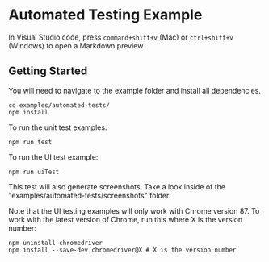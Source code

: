 # Automated Testing Example

In Visual Studio code, press `command+shift+v` (Mac) or `ctrl+shift+v` (Windows) to open a Markdown preview.

## Getting Started

You will need to navigate to the example folder and install all dependencies.

```
cd examples/automated-tests/
npm install
```

To run the unit test examples:

```
npm run test
```

To run the UI test example:

```
npm run uiTest
```

This test will also generate screenshots. Take a look inside of the "examples/automated-tests/screenshots" folder.

Note that the UI testing examples will only work with Chrome version 87. To work with the latest version of Chrome, run this where X is the version number:

```
npm uninstall chromedriver
npm install --save-dev chromedriver@X # X is the version number
```
